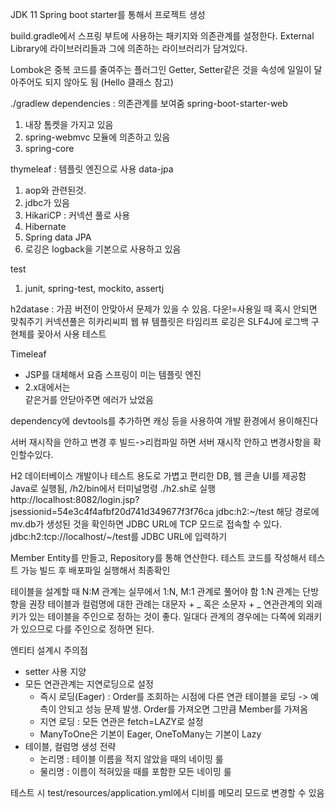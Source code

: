 JDK 11
Spring boot starter를 통해서 프로젝트 생성


build.gradle에서 스프링 부트에 사용하는 패키지와 의존관계를 설정한다.
External Library에 라이브러리들과 그에 의존하는 라이브러리가 담겨있다.

Lombok은 중복 코드를 줄여주는 플러그인
Getter, Setter같은 것을 속성에 일일이 달아주어도 되지 않아도 됨 (Hello 클래스 참고)

./gradlew dependencies : 의존관계를 보여줌
spring-boot-starter-web
1. 내장 톰켓을 가지고 있음
2. spring-webmvc 모듈에 의존하고 있음
3. spring-core

thymeleaf : 템플릿 엔진으로 사용
data-jpa 
1. aop와 관련된것.
2. jdbc가 있음
3. HikariCP : 커넥션 풀로 사용
4. Hibernate
5. Spring data JPA 
6. 로깅은 logback을 기본으로 사용하고 있음

test
1. junit, spring-test, mockito, assertj

h2datase : 가끔 버전이 안맞아서 문제가 있을 수 있음. 다운!=사용일 때 혹시 안되면 맞춰주기
커넥션풀은 히카리씨피
웹 뷰 템플릿은 타임리프
로깅은 SLF4J에 로그백 구현체를 꽂아서 사용
테스트


Timeleaf
- JSP를 대체해서 요즘 스프링이 미는 템플릿 엔진
- 2.x대에서는 <br>같은거를 안닫아주면 에러가 났었음


dependency에 devtools를 추가하면 캐싱 등을 사용하여 개발 환경에서 용이해진다

서버 재시작을 안하고 변경 후 빌드->리컴파일 하면 서버 재시작 안하고 변경사항을 확인할수있다.


H2 데이터베이스
개발이나 테스트 용도로 가볍고 편리한 DB, 웹 콘솔 UI를 제공함
Java로 실행됨, /h2/bin에서 터미널명령 ./h2.sh로 실행
http://localhost:8082/login.jsp?jsessionid=54e3c4f4afbf20d741d349677f3f76ca
jdbc:h2:~/test 해당 경로에 mv.db가 생성된 것을 확인하면 JDBC URL에 TCP 모드로 접속할 수 있다.
jdbc:h2:tcp://localhost/~/test를 JDBC URL에 입력하기

Member Entity를 만들고, Repository를 통해 연산한다.
테스트 코드를 작성해서 테스트 가능
빌드 후 배포파일 실행해서 최종확인


테이블을 설계할 때 N:M 관계는 실무에서 1:N, M:1 관계로 풀어야 함
1:N 관계는 단방향을 권장
테이블과 컬럼명에 대한 관례는 대문자 + _ 혹은 소문자 + _
연관관계의 외래키가 있는 테이블을 주인으로 정하는 것이 좋다.
일대다 관계의 경우에는 다쪽에 외래키가 있으므로 다를 주인으로 정하면 된다.


엔티티 설계시 주의점
- setter 사용 지양
- 모든 연관관계는 지연로딩으로 설정
  - 즉시 로딩(Eager) : Order를 조회하는 시점에 다른 연관 테이블을 로딩 -> 예측이 안되고 성능 문제 발생. Order를 가져오면 그만큼 Member를 가져옴
  - 지연 로딩 : 모든 연관은 fetch=LAZY로 설정
  - ManyToOne은 기본이 Eager, OneToMany는 기본이 Lazy
- 테이블, 컬럼명 생성 전략
  - 논리명 : 테이블 이름을 적지 않았을 때의 네이밍 룰
  - 물리명 : 이름이 적혀있을 때를 포함한 모든 네이밍 룰

테스트 시 test/resources/application.yml에서 디비를 메모리 모드로 변경할 수 있음
